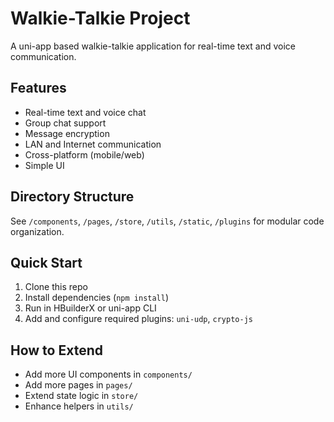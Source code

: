 # Walkie-Talkie Project

A uni-app based walkie-talkie application for real-time text and voice communication.

## Features

- Real-time text and voice chat
- Group chat support
- Message encryption
- LAN and Internet communication
- Cross-platform (mobile/web)
- Simple UI

## Directory Structure

See `/components`, `/pages`, `/store`, `/utils`, `/static`, `/plugins` for modular code organization.

## Quick Start

1. Clone this repo
2. Install dependencies (`npm install`)
3. Run in HBuilderX or uni-app CLI
4. Add and configure required plugins: `uni-udp`, `crypto-js`

## How to Extend

- Add more UI components in `components/`
- Add more pages in `pages/`
- Extend state logic in `store/`
- Enhance helpers in `utils/`
